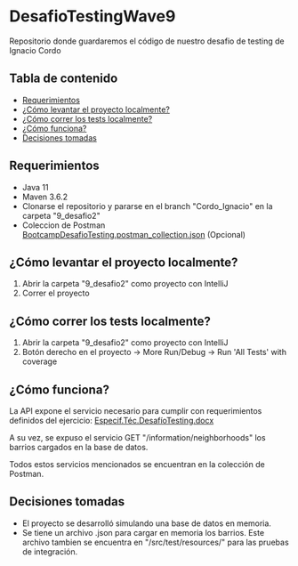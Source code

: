 # DesafioTestingWave9
Repositorio donde guardaremos el código de nuestro desafio de testing de Ignacio Cordo

## Tabla de contenido
- [Requerimientos](#Requerimientos)
- [¿Cómo levantar el proyecto localmente?](#cómo-levantar-el-proyecto-localmente)
- [¿Cómo correr los tests localmente?](#cómo-correr-los-tests-localmente)
- [¿Cómo funciona?](#cómo-funciona)
- [Decisiones tomadas](#decisiones-tomadas)

## Requerimientos
- Java 11
- Maven 3.6.2
- Clonarse el repositorio y pararse en el branch "Cordo_Ignacio" en la carpeta "9_desafio2"
- Coleccion de Postman [BootcampDesafioTesting.postman_collection.json](BootcampDesafioTesting.postman_collection.json) (Opcional)

## ¿Cómo levantar el proyecto localmente?
1.  Abrir la carpeta "9_desafio2" como proyecto con IntelliJ
2.  Correr el proyecto

## ¿Cómo correr los tests localmente?
1.  Abrir la carpeta "9_desafio2" como proyecto con IntelliJ
2.  Botón derecho en el proyecto -> More Run/Debug -> Run 'All Tests' with coverage 

## ¿Cómo funciona?
La API expone el servicio necesario para cumplir con requerimientos definidos del ejercicio: [Especif.Téc.DesafíoTesting.docx](Especif.Téc.DesafíoTesting.docx)

A su vez, se expuso el servicio GET "/information/neighborhoods" los barrios cargados en la base de datos.

Todos estos servicios mencionados se encuentran en la colección de Postman.

## Decisiones tomadas
- El proyecto se desarrolló simulando una base de datos en memoria.
- Se tiene un archivo .json para cargar en memoria los barrios. Este archivo tambien se encuentra en "/src/test/resources/" para las pruebas de integración. 


